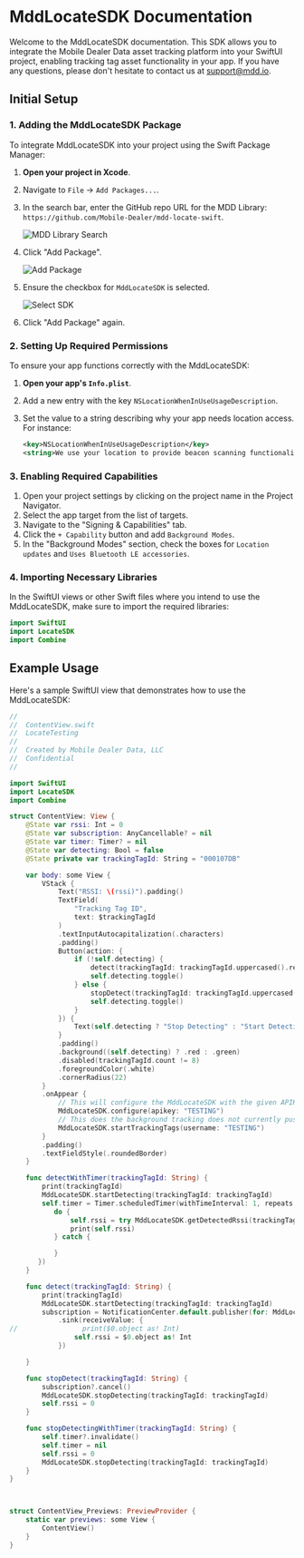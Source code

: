 
# MddLocateSDK Documentation

Welcome to the MddLocateSDK documentation. This SDK allows you to integrate the Mobile Dealer Data asset tracking platform into your SwiftUI project, enabling tracking tag asset functionality in your app. If you have any questions, please don't hesitate to contact us at [support@mdd.io](mailto:support@mdd.io).

## Initial Setup

### 1. Adding the MddLocateSDK Package

To integrate MddLocateSDK into your project using the Swift Package Manager:

1. **Open your project in Xcode**.
2. Navigate to `File` → `Add Packages...`.
3. In the search bar, enter the GitHub repo URL for the MDD Library: `https://github.com/Mobile-Dealer/mdd-locate-swift`.

   ![MDD Library Search](https://github.com/Mobile-Dealer/mdd-locate-swift/assets/98433737/a782465e-ea83-4605-8c69-106f6a22cfa7)

4. Click "Add Package".
   
   ![Add Package](https://github.com/Mobile-Dealer/mdd-locate-swift/assets/98433737/94d81780-282f-41c0-8e97-d25c8fe503e8)

5. Ensure the checkbox for `MddLocateSDK` is selected.

   ![Select SDK](https://github.com/Mobile-Dealer/mdd-locate-swift/assets/98433737/38a9072d-800d-4069-9ab2-8689e4100a9a)

6. Click "Add Package" again.

### 2. Setting Up Required Permissions

To ensure your app functions correctly with the MddLocateSDK:

1. **Open your app's `Info.plist`**.
2. Add a new entry with the key `NSLocationWhenInUseUsageDescription`.
3. Set the value to a string describing why your app needs location access. For instance:

   ```xml
   <key>NSLocationWhenInUseUsageDescription</key>
   <string>We use your location to provide beacon scanning functionality related to vehicles in your vicinity.</string>
   ```

### 3. Enabling Required Capabilities

1. Open your project settings by clicking on the project name in the Project Navigator.
2. Select the app target from the list of targets.
3. Navigate to the "Signing & Capabilities" tab.
4. Click the `+ Capability` button and add `Background Modes`.
5. In the "Background Modes" section, check the boxes for `Location updates` and `Uses Bluetooth LE accessories`.

### 4. Importing Necessary Libraries

In the SwiftUI views or other Swift files where you intend to use the MddLocateSDK, make sure to import the required libraries:

```swift
import SwiftUI
import LocateSDK
import Combine
```

## Example Usage

Here's a sample SwiftUI view that demonstrates how to use the MddLocateSDK:

```swift
//
//  ContentView.swift
//  LocateTesting
//
//  Created by Mobile Dealer Data, LLC
//  Confidential 
//

import SwiftUI
import LocateSDK
import Combine

struct ContentView: View {
    @State var rssi: Int = 0
    @State var subscription: AnyCancellable? = nil
    @State var timer: Timer? = nil
    @State var detecting: Bool = false
    @State private var trackingTagId: String = "000107DB"

    var body: some View {
        VStack {
            Text("RSSI: \(rssi)").padding()
            TextField(
                "Tracking Tag ID",
                text: $trackingTagId
            )
            .textInputAutocapitalization(.characters)
            .padding()
            Button(action: {
                if (!self.detecting) {
                    detect(trackingTagId: trackingTagId.uppercased().replacingOccurrences(of: "O", with: "0"))
                    self.detecting.toggle()
                } else {
                    stopDetect(trackingTagId: trackingTagId.uppercased().replacingOccurrences(of: "O", with: "0"))
                    self.detecting.toggle()
                }
            }) {
                Text(self.detecting ? "Stop Detecting" : "Start Detecting")
            }
            .padding()
            .background((self.detecting) ? .red : .green)
            .disabled(trackingTagId.count != 8)
            .foregroundColor(.white)
            .cornerRadius(22)
        }
        .onAppear {
            // This will configure the MddLocateSDK with the given APIKEY
            MddLocateSDK.configure(apikey: "TESTING")
            // This does the background tracking does not currently push the data anywhere
            MddLocateSDK.startTrackingTags(username: "TESTING")
        }
        .padding()
        .textFieldStyle(.roundedBorder)
    }

    func detectWithTimer(trackingTagId: String) {
        print(trackingTagId)
        MddLocateSDK.startDetecting(trackingTagId: trackingTagId)
        self.timer = Timer.scheduledTimer(withTimeInterval: 1, repeats: true, block: { _ in
           do {
               self.rssi = try MddLocateSDK.getDetectedRssi(trackingTagId: "000107DB")
               print(self.rssi)
           } catch {

           }
       })
    }

    func detect(trackingTagId: String) {
        print(trackingTagId)
        MddLocateSDK.startDetecting(trackingTagId: trackingTagId)
        subscription = NotificationCenter.default.publisher(for: MddLocateSDK.rssiNotification, object: nil)
            .sink(receiveValue: {
//                print($0.object as! Int)
                self.rssi = $0.object as! Int
            })

    }

    func stopDetect(trackingTagId: String) {
        subscription?.cancel()
        MddLocateSDK.stopDetecting(trackingTagId: trackingTagId)
        self.rssi = 0
    }

    func stopDetectingWithTimer(trackingTagId: String) {
        self.timer?.invalidate()
        self.timer = nil
        self.rssi = 0
        MddLocateSDK.stopDetecting(trackingTagId: trackingTagId)
    }
}



struct ContentView_Previews: PreviewProvider {
    static var previews: some View {
        ContentView()
    }
}

```
